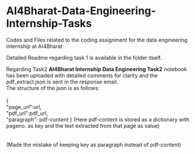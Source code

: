 # AI4Bharat-Data-Engineering-Internship-Tasks
Codes and Files related to the coding assignment for the data engineering internship at AI4Bharat<br/>

Detailed Readme regarding task 1 is available in the folder itself.<br/>

Regarding Task2 **AI4Bharat Internship Data Engineering Task2** notebook has been uploaded with detailed comments for clarity and the pdf_extract.json is sent in the response email.<br/> 
The structure of the json is as follows:<br/><br/>
{<br/>
  "page_url":url,<br/>
  "pdf_url":pdf_url, <br/>
  "paragraph": pdf-content }      (Here pdf-content is stored as a dictionary with pageno. as key and the text extracted from that page as value)<br/><br/>
<br/>
(Made the mistake of keeping key as paragraph instead of pdf-content)<br/>
